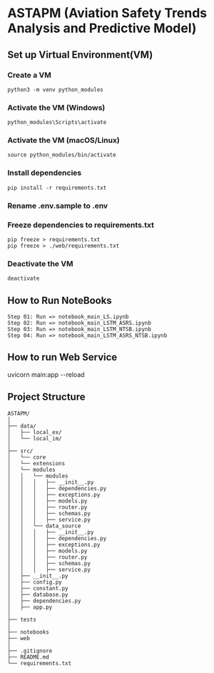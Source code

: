 # ASTAPM (Aviation Safety Trends Analysis and Predictive Model)

## Set up Virtual Environment(VM)

### Create a VM
```
python3 -m venv python_modules
```

### Activate the VM (Windows)
```
python_modules\Scripts\activate
```

### Activate the VM (macOS/Linux)
```
source python_modules/bin/activate
```
### Install dependencies
```
pip install -r requirements.txt
```
### Rename .env.sample to .env

### 

### Freeze dependencies to requirements.txt
```
pip freeze > requirements.txt
pip freeze > ./web/requirements.txt
```

### Deactivate the VM
```
deactivate
```

## How to Run NoteBooks
```
Step 01: Run => notebook_main_LS.ipynb
Step 02: Run => notebook_main_LSTM_ASRS.ipynb
Step 03: Run => notebook_main_LSTM_NTSB.ipynb
Step 04: Run => notebook_main_LSTM_ASRS_NTSB.ipynb
```

## How to run Web Service

uvicorn main:app --reload


## Project Structure

```
ASTAPM/
│
├── data/
│   ├── local_ex/
│   └── local_im/
│
├── src/
│   └── core
│   └── extensions
│   └── modules
│   │   └── modules
│   │   │   ├── __init__.py
│   │   │   ├── dependencies.py
│   │   │   ├── exceptions.py
│   │   │   ├── models.py
│   │   │   ├── router.py
│   │   │   ├── schemas.py
│   │   │   ├── service.py
│   │   └── data_source
│   │   │   ├── __init__.py
│   │   │   ├── dependencies.py
│   │   │   ├── exceptions.py
│   │   │   ├── models.py
│   │   │   ├── router.py
│   │   │   ├── schemas.py
│   │   │   ├── service.py
│   ├── __init__.py
│   ├── config.py
│   ├── constant.py
│   ├── database.py
│   ├── dependencies.py
│   ├── app.py
│
├── tests
│
├── notebooks
├── web
│
├── .gitignore
├── README.md
└── requirements.txt
```